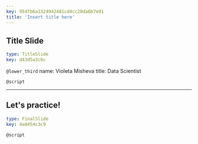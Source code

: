 ```yaml
---
key: 954fb6a1324942481cd4cc20da6b7e91
title: 'Insert title here'
---
```


## Title Slide

```yaml
type: TitleSlide
key: d43d5a3c6c
```

`@lower_third`
name: Violeta Misheva
title: Data Scientist

`@script`


---

## Let's practice!

```yaml
type: FinalSlide
key: 4a8454c3c9
```

`@script`

